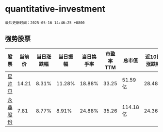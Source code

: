 # quantitative-investment

`最后更新时间：2025-05-16 14:46:25 +0800`

## 强势股票

|股票|当前价|当日涨跌幅|当日振幅|当日换手率|市盈率TTM|总市值|近10日涨跌幅|
|----|----|----|----|----|----|----|----|
|[星帅尔](https://xueqiu.com/S/SZ002860)|14.21|8.31%|11.28%|18.88%|33.25|51.59亿|28.48%|
|[永鼎股份](https://xueqiu.com/S/SH600105)|7.81|8.77%|8.91%|24.88%|35.26|114.18亿|24.36%|
